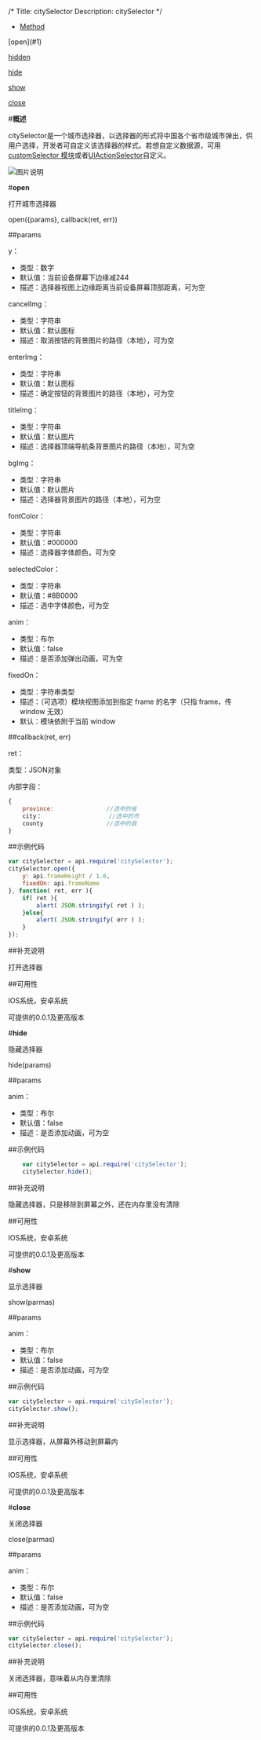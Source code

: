 /*
Title: citySelector
Description: citySelector
*/

<ul id="tab" class="clearfix">
	<li class="active"><a href="#method-content">Method</a></li>
</ul>
<div id="method-content">

<div class="outline">
[open](#1)

[hidden](#2)

[hide](#5)

[show](#3)

[close](#4)
</div>

#**概述**

citySelector是一个城市选择器，以选择器的形式将中国各个省市级城市弹出，供用户选择，开发者可自定义该选择器的样式。若想自定义数据源，可用[customSelector 模块](http://docs.apicloud.com/端API/界面布局/customSelector)或者[UIActionSelector](http://docs.apicloud.com/端API/界面布局/UIActionSelector)自定义。

![图片说明](/img/docImage/citySelector.jpg)

#**open**<div id="1"></div>

打开城市选择器

open({params}, callback(ret, err))

##params

y：

- 类型：数字
- 默认值：当前设备屏幕下边缘减244
- 描述：选择器视图上边缘距离当前设备屏幕顶部距离，可为空

cancelImg：

- 类型：字符串
- 默认值：默认图标
- 描述：取消按钮的背景图片的路径（本地），可为空

enterImg：

- 类型：字符串
- 默认值：默认图标
- 描述：确定按钮的背景图片的路径（本地），可为空

titleImg：

- 类型：字符串
- 默认值：默认图片
- 描述：选择器顶端导航条背景图片的路径（本地），可为空

bgImg：

- 类型：字符串
- 默认值：默认图片
- 描述：选择器背景图片的路径（本地），可为空

fontColor：

- 类型：字符串
- 默认值：#000000
- 描述：选择器字体颜色，可为空

selectedColor：

- 类型：字符串
- 默认值：#8B0000
- 描述：选中字体颜色，可为空

anim：

- 类型：布尔
- 默认值：false
- 描述：是否添加弹出动画，可为空

fixedOn：

- 类型：字符串类型
- 描述：（可选项）模块视图添加到指定 frame 的名字（只指 frame，传 window 无效）
- 默认：模块依附于当前 window

##callback(ret, err)

ret：

类型：JSON对象

内部字段：

```js
{
	province:               //选中的省
	city：					//选中的市
	county                  //选中的县
}
```

##示例代码

```js
var citySelector = api.require('citySelector');
citySelector.open({
    y: api.frameHeight / 1.6,
    fixedOn: api.frameName
}, function( ret, err ){		
    if( ret ){
        alert( JSON.stringify( ret ) );
    }else{
        alert( JSON.stringify( err ) );
    }
});
```

##补充说明

打开选择器

##可用性

IOS系统，安卓系统

可提供的0.0.1及更高版本


#**hide**<div id="5"></div>

隐藏选择器

hide(params)

##params

anim：

- 类型：布尔
- 默认值：false
- 描述：是否添加动画，可为空

##示例代码

```js
	var citySelector = api.require('citySelector');
	citySelector.hide();
```

##补充说明

隐藏选择器，只是移除到屏幕之外，还在内存里没有清除

##可用性

IOS系统，安卓系统

可提供的0.0.1及更高版本


#**show**<div id="3"></div>

显示选择器

show(parmas)

##params

anim：

- 类型：布尔
- 默认值：false
- 描述：是否添加动画，可为空

##示例代码

```js
var citySelector = api.require('citySelector');
citySelector.show();
```

##补充说明

显示选择器，从屏幕外移动到屏幕内

##可用性

IOS系统，安卓系统

可提供的0.0.1及更高版本



#**close**<div id="4"></div>

关闭选择器

close(parmas)

##params

anim：

- 类型：布尔
- 默认值：false
- 描述：是否添加动画，可为空

##示例代码

```js
var citySelector = api.require('citySelector');
citySelector.close();
```

##补充说明

关闭选择器，意味着从内存里清除

##可用性

IOS系统，安卓系统

可提供的0.0.1及更高版本


